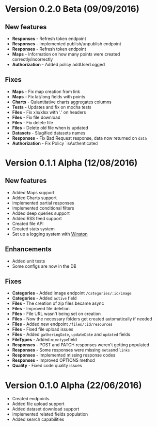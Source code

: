 # Version 0.2.0 Beta (09/09/2016)

## New features

- **Responses** - Refresh token endpoint
- **Responses** - Implemented publish/unpublish endpoint
- **Responses** - Refresh token endpoint
- **Maps** - Information on how many points were created correctly/incorrectly
- **Authorization** - Added policy addUserLogged

## Fixes

- **Maps** - Fix map creation from link
- **Maps** - Fix lat/long fields with points
- **Charts** - Quiantitative charts aggregates columns
- **Tests** - Updates and fix on mocha tests
- **Files** - Fix xls/xlsx with '.' on headers
- **Files** - Fix file download
- **Files** - Fix delete file
- **Files** - Delete old file when is updated
- **Datasets** - Slugified datasets names
- **Responses** - Fix Bad Request response, data now returned on `data`
- **Authorization** - Fix Policy `isAuthenticated

# Version 0.1.1 Alpha (12/08/2016)


## New features

- Added Maps support
- Added Charts support
- Implemented partial responses
- Implemented conditional filters
- Added deep queries support
- Added RSS feed support
- Created file API
- Created stats system
- Set up a logging system with [Winston](https://github.com/winstonjs/winston)

## Enhancements
 
- Added unit tests
- Some configs are now in the DB

## Fixes

- **Categories** - Added image endpoint `/categories/:id/image`
- **Categories** - Added `active` field
- **Files** - The creation of zip files became async
- **Files** - Improved file deletion
- **Files** - File URL wasn't being set on creation
- **Files** - Now the necessary folders get created automatically if needed
- **Files** -  Added new endpoint `/files/:id/resources`
- **Files** - Fixed file upload issues
- **Files** - Added `gatheringDate`, `updateDate` and `updated` fields
- **FileTypes** - Added `mimetype`field
- **Responses** - POST and PATCH responses weren't getting populated
- **Responses** - Some responses were missing `meta`and `links`
- **Responses** - Implemented missing response codes
- **Responses** - Improved OPTIONS method
- **Quality** - Fixed code quality issues


# Version 0.1.0 Alpha (22/06/2016)

- Created endpoints
- Added file upload support
- Added dataset download support
- Implemented related fields population
- Added search capabilities
